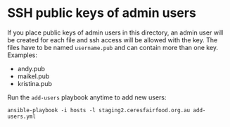 # SSH public keys of admin users

If you place public keys of admin users in this directory, an admin user will
be created for each file and ssh access will be allowed with the key. The files
have to be named `username.pub` and can contain more than one key. Examples:

- andy.pub
- maikel.pub
- kristina.pub


Run the `add-users` playbook anytime to add new users:

    ansible-playbook -i hosts -l staging2.ceresfairfood.org.au add-users.yml
